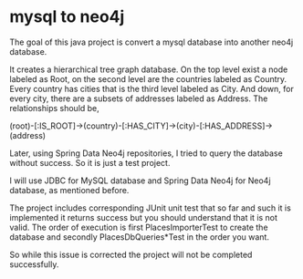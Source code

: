 # mysql to neo4j
The goal of this java project is convert a mysql database into another neo4j database.

It creates a hierarchical tree graph database. On the top level exist a node labeled as Root, on the second level are the countries labeled as Country. Every country has cities that is the third level labeled as City. And down, for every city, there are a subsets of addresses labeled as Address. The relationships should be,

(root)-[:IS_ROOT]->(country)-[:HAS_CITY]->(city)-[:HAS_ADDRESS]->(address)

Later, using Spring Data Neo4j repositories, I tried to query the database without success. So it is just a test project.

I will use JDBC for MySQL database and Spring Data Neo4j for Neo4j database, as mentioned before.

The project includes corresponding JUnit unit test that so far and such it is implemented it returns success but you should understand that it is not valid. The order of execution is first PlacesImporterTest to create the database and secondly PlacesDbQueries*Test in the order you want.

So while this issue is corrected the project will not be completed successfully.